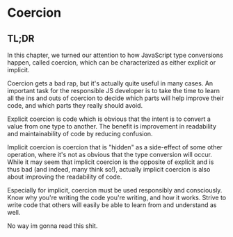 # Coercion 

## TL;DR
In this chapter, we turned our attention to how JavaScript type conversions happen, called coercion, which can be characterized as either explicit or implicit.

Coercion gets a bad rap, but it's actually quite useful in many cases. An important task for the responsible JS developer is to take the time to learn all the ins and outs of coercion to decide which parts will help improve their code, and which parts they really should avoid.

Explicit coercion is code which is obvious that the intent is to convert a value from one type to another. The benefit is improvement in readability and maintainability of code by reducing confusion.

Implicit coercion is coercion that is "hidden" as a side-effect of some other operation, where it's not as obvious that the type conversion will occur. While it may seem that implicit coercion is the opposite of explicit and is thus bad (and indeed, many think so!), actually implicit coercion is also about improving the readability of code.

Especially for implicit, coercion must be used responsibly and consciously. Know why you're writing the code you're writing, and how it works. Strive to write code that others will easily be able to learn from and understand as well.

No way im gonna read this shit. 
